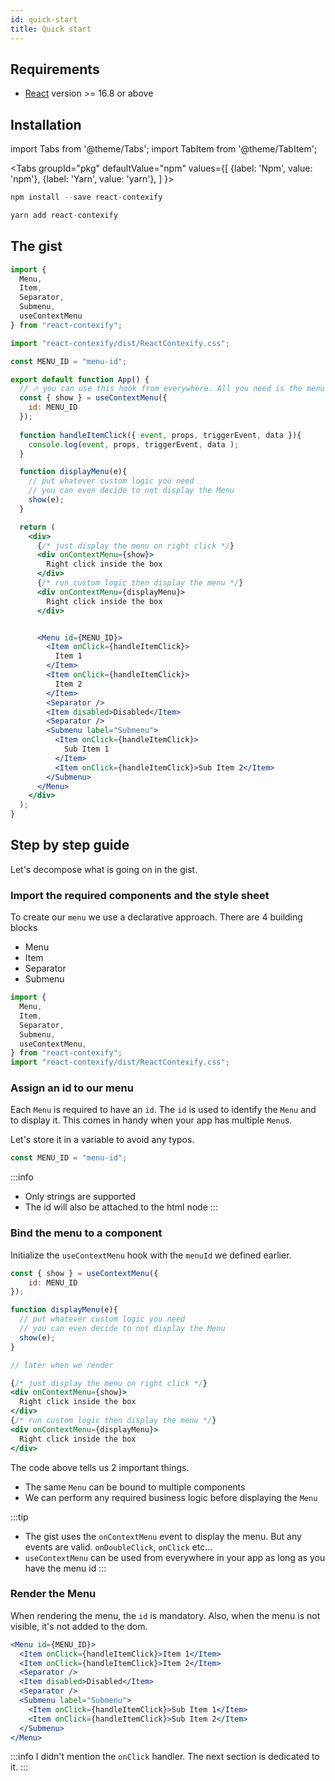```yaml
---
id: quick-start
title: Quick start
---
```


## Requirements

- [React](https://reactjs.org) version >= 16.8 or above 

## Installation

import Tabs from '@theme/Tabs';
import TabItem from '@theme/TabItem';

<Tabs
  groupId="pkg"
  defaultValue="npm"
  values={[
    {label: 'Npm', value: 'npm'},
    {label: 'Yarn', value: 'yarn'},
  ]
}>
<TabItem value="npm">

```jsx
npm install --save react-contexify
```
</TabItem>
<TabItem value="yarn">

```jsx
yarn add react-contexify
```
</TabItem>
</Tabs>


## The gist

```jsx
import {
  Menu,
  Item,
  Separator,
  Submenu,
  useContextMenu
} from "react-contexify";

import "react-contexify/dist/ReactContexify.css";

const MENU_ID = "menu-id";

export default function App() {
  // 🔥 you can use this hook from everywhere. All you need is the menu id
  const { show } = useContextMenu({
    id: MENU_ID
  });
 
  function handleItemClick({ event, props, triggerEvent, data }){
    console.log(event, props, triggerEvent, data );
  }

  function displayMenu(e){
    // put whatever custom logic you need
    // you can even decide to not display the Menu
    show(e);
  }

  return (
    <div>
      {/* just display the menu on right click */}
      <div onContextMenu={show}>
        Right click inside the box
      </div>
      {/* run custom logic then display the menu */}
      <div onContextMenu={displayMenu}>
        Right click inside the box
      </div>


      <Menu id={MENU_ID}>
        <Item onClick={handleItemClick}>
          Item 1
        </Item>
        <Item onClick={handleItemClick}>
          Item 2
        </Item>
        <Separator />
        <Item disabled>Disabled</Item>
        <Separator />
        <Submenu label="Submenu">
          <Item onClick={handleItemClick}>
            Sub Item 1
          </Item>
          <Item onClick={handleItemClick}>Sub Item 2</Item>
        </Submenu>
      </Menu>
    </div>
  );
}
```

## Step by step guide

Let's decompose what is going on in the gist.

### Import the required components and the style sheet

To create our `menu` we use a declarative approach. There are 4 building blocks
- Menu
- Item
- Separator
- Submenu


```jsx
import {
  Menu,
  Item,
  Separator,
  Submenu,
  useContextMenu,
} from "react-contexify";
import "react-contexify/dist/ReactContexify.css";
```
  
### Assign an id to our menu

Each `Menu` is required to have an `id`. The `id` is used to identify the `Menu` and to display it. 
This comes in handy when your app has multiple `Menu`s.

Let's store it in a variable to avoid any typos.
```jsx
const MENU_ID = "menu-id";
```

:::info
- Only strings are supported 
- The id will also be attached to the html node
:::

### Bind the menu to a component

Initialize the `useContextMenu` hook with the `menuId` we defined earlier. 

```jsx
const { show } = useContextMenu({
    id: MENU_ID
});

function displayMenu(e){
  // put whatever custom logic you need
  // you can even decide to not display the Menu
  show(e);
}

// later when we render

{/* just display the menu on right click */}
<div onContextMenu={show}>
  Right click inside the box
</div>
{/* run custom logic then display the menu */}
<div onContextMenu={displayMenu}>
  Right click inside the box
</div>
```

The code above tells us 2 important things.
- The same `Menu` can be bound to multiple components
- We can perform any required business logic before displaying the `Menu`



:::tip
- The gist uses the `onContextMenu` event to display the menu. But any events are valid. `onDoubleClick`, `onClick` etc...
- `useContextMenu` can be used from everywhere in your app as long as you have the menu id
:::

### Render the Menu

When rendering the menu, the `id` is mandatory. Also, when the menu is not visible, it's not added to the dom.

```jsx
<Menu id={MENU_ID}>
  <Item onClick={handleItemClick}>Item 1</Item>
  <Item onClick={handleItemClick}>Item 2</Item>
  <Separator />
  <Item disabled>Disabled</Item>
  <Separator />
  <Submenu label="Submenu">
    <Item onClick={handleItemClick}>Sub Item 1</Item>
    <Item onClick={handleItemClick}>Sub Item 2</Item>
  </Submenu>
</Menu>
```

:::info
I didn't mention the `onClick` handler. The next section is dedicated to it.
:::

